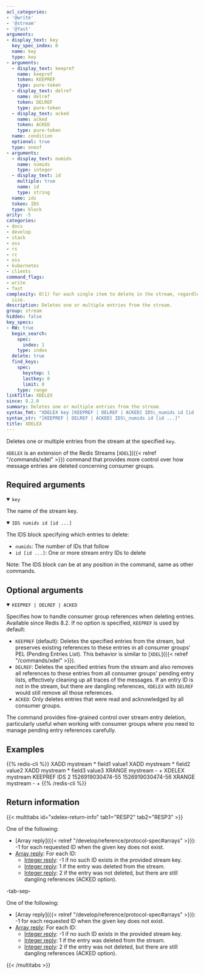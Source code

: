```yaml
---
acl_categories:
- '@write'
- '@stream'
- '@fast'
arguments:
- display_text: key
  key_spec_index: 0
  name: key
  type: key
- arguments:
  - display_text: keepref
    name: keepref
    token: KEEPREF
    type: pure-token
  - display_text: delref
    name: delref
    token: DELREF
    type: pure-token
  - display_text: acked
    name: acked
    token: ACKED
    type: pure-token
  name: condition
  optional: true
  type: oneof
- arguments:
  - display_text: numids
    name: numids
    type: integer
  - display_text: id
    multiple: true
    name: id
    type: string
  name: ids
  token: IDS
  type: block
arity: -5
categories:
- docs
- develop
- stack
- oss
- rs
- rc
- oss
- kubernetes
- clients
command_flags:
- write
- fast
complexity: O(1) for each single item to delete in the stream, regardless of the stream
  size.
description: Deletes one or multiple entries from the stream.
group: stream
hidden: false
key_specs:
- RW: true
  begin_search:
    spec:
      index: 1
    type: index
  delete: true
  find_keys:
    spec:
      keystep: 1
      lastkey: 0
      limit: 0
    type: range
linkTitle: XDELEX
since: 8.2.0
summary: Deletes one or multiple entries from the stream.
syntax_fmt: "XDELEX key [KEEPREF | DELREF | ACKED] IDS\_numids id [id ...]"
syntax_str: "[KEEPREF | DELREF | ACKED] IDS\_numids id [id ...]"
title: XDELEX
---
```


Deletes one or multiple entries from the stream at the specified `key`.

`XDELEX` is an extension of the Redis Streams [`XDEL`]({{< relref "/commands/xdel" >}}) command that provides more control over how message entries are deleted concerning consumer groups.

## Required arguments

<details open>
<summary><code>key</code></summary>

The name of the stream key.
</details>

<details open>
<summary><code>IDS numids id [id ...]</code></summary>

The IDS block specifying which entries to delete:
- `numids`: The number of IDs that follow
- `id [id ...]`: One or more stream entry IDs to delete

Note: The IDS block can be at any position in the command, same as other commands.
</details>

## Optional arguments

<details open>
<summary><code>KEEPREF | DELREF | ACKED</code></summary>

Specifies how to handle consumer group references when deleting entries. Available since Redis 8.2. If no option is specified, `KEEPREF` is used by default:

- `KEEPREF` (default): Deletes the specified entries from the stream, but preserves existing references to these entries in all consumer groups' PEL (Pending Entries List). This behavior is similar to [`XDEL`]({{< relref "/commands/xdel" >}}).
- `DELREF`: Deletes the specified entries from the stream and also removes all references to these entries from all consumer groups' pending entry lists, effectively cleaning up all traces of the messages. If an entry ID is not in the stream, but there are dangling references, `XDELEX` with `DELREF` would still remove all those references.
- `ACKED`: Only deletes entries that were read and acknowledged by all consumer groups.
</details>

The command provides fine-grained control over stream entry deletion, particularly useful when working with consumer groups where you need to manage pending entry references carefully.

## Examples

{{% redis-cli %}}
XADD mystream * field1 value1
XADD mystream * field2 value2
XADD mystream * field3 value3
XRANGE mystream - +
XDELEX mystream KEEPREF IDS 2 1526919030474-55 1526919030474-56
XRANGE mystream - +
{{% /redis-cli %}}

## Return information

{{< multitabs id="xdelex-return-info"
    tab1="RESP2"
    tab2="RESP3" >}}

One of the following:

* [Array reply]({{< relref "/develop/reference/protocol-spec#arrays" >}}): -1 for each requested ID when the given key does not exist.
* [Array reply](../../develop/reference/protocol-spec#arrays): For each ID:
    * [Integer reply](../../develop/reference/protocol-spec#integers): -1 if no such ID exists in the provided stream key.
    * [Integer reply](../../develop/reference/protocol-spec#integers): 1 if the entry was deleted from the stream.
    * [Integer reply](../../develop/reference/protocol-spec#integers): 2 if the entry was not deleted, but there are still dangling references (ACKED option).

-tab-sep-

One of the following:

* [Array reply]({{< relref "/develop/reference/protocol-spec#arrays" >}}): -1 for each requested ID when the given key does not exist.
* [Array reply](../../develop/reference/protocol-spec#arrays): For each ID:
    * [Integer reply](../../develop/reference/protocol-spec#integers): -1 if no such ID exists in the provided stream key.
    * [Integer reply](../../develop/reference/protocol-spec#integers): 1 if the entry was deleted from the stream.
    * [Integer reply](../../develop/reference/protocol-spec#integers): 2 if the entry was not deleted, but there are still dangling references (ACKED option).

{{< /multitabs >}}
